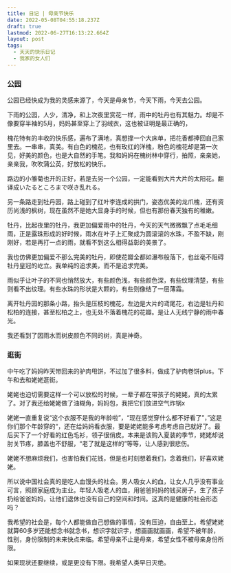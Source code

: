 ```yaml
---
title: 日记 | 母亲节快乐
date: 2022-05-08T04:55:18.237Z
draft: true
lastmod: 2022-06-27T16:13:22.664Z
layout: post
tags:
  - 天天的快乐日记
  - 我家的女人们
---
```

### 公园

公园已经快成为我的灵感来源了，今天是母亲节，今天下雨，今天去公园。

下雨的公园，人少，清净，和上次夜里赏花一样，雨中的牡丹也有其魅力。却是不像要穿半袖的5月，妈妈甚至穿上了羽绒衣，这也被证明是最正确的，

槐花特有的丰收的快乐感，遍布了满地，真想撑一个大床单，把花香都捧回自己家里去。一串串，真美。有白色的槐花，也有玫红的洋槐，粉色的槐花却是第一次见，好美的颜色，也是大自然的手笔。我和妈妈在槐树林中穿行，拍照，亲亲她，亲亲我，吹吹蒲公英，好放松的快乐。

路边的小雏菊也开的正好，若是去另一个公园，一定能看到大片大片的太阳花。翻译成いたるところまで咲き乱れる。

另一条路走到牡丹园，路上碰到了红叶李连成的拱门，姿态优美的龙爪槐，还有资历尚浅的枫树，现在虽然不是她大显身手的时候，但也有那份春天独有的稚嫩。

牡丹，比起夜里的牡丹，我更加偏爱雨中的牡丹，今天的天气微微飘了点毛毛细雨，正是露珠形成的好时候，雨水在叶子上汇聚成为圆滚滚的水珠，不盈不缺，刚刚好，若是再打一点的雨，就看不到这么相得益彰的美景了。

我也仿佛更加偏爱不那么完美的牡丹，即使花瓣全都如瀑布般落下，也丝毫不阻碍牡丹皇冠的屹立。我单纯的追求美，而不是追求完美。

雨似乎让叶子的不同也悄然放大，有些颜色浅，有些颜色深，有些纹理清楚，有些则看不出纹理。有些水珠的形状是大颗的，有些则像结了一层薄霜。

离开牡丹园的那条小路，抬头是压枝的槐花，左边是大片的鸢尾花，右边是牡丹和松柏的连接，甚至松柏之上，也无处不落着槐花的花瓣。是让人无线宁静的雨中春光。

我还看到了因雨水而树皮颜色不同的树，真是神奇。

### 逛街

中午吃了妈妈昨天带回来的驴肉甩饼，不过加了很多料，做成了驴肉卷饼plus。下午和去和姥姥逛街。

姥姥也迫切需要这样一个可以放松的时候，一辈子都在带孩子的姥姥，真的太累了。对了我还给姥姥做了油糊角，妈妈包，我把它们放进空气炸锅x

姥姥一直重复说“这个衣服不是我的年龄啦”，“现在感觉穿什么都不好看了”，”这是你们那个年龄穿的“，还在给妈妈看衣服，要是姥姥能多考虑考虑自己就好了。最后买下了一个好看的红色毛衫，领子很俏皮。本来是该购入夏装的季节，姥姥却说肘关节疼，膝盖也不舒服，“老了就是这样的”等等，让人感到很悲伤。

姥姥不想麻烦我们，也害怕我们花钱，但是也时刻想着我们，念着我们，好喜欢姥姥。

所以说中国社会真的是吃人血馒头的社会。男人吸女人的血，让女人几乎没有事业可言，照顾家庭成为主业。年轻人吸老人的血，用爸爸妈妈的钱买房子，生了孩子扔给爸爸妈妈，让他们退休也没有自己的空间和时间。这真的是健康的社会形态吗？

我希望的社会是，每个人都能做自己想做的事情，没有压迫，自由至上。希望姥姥就算60多岁还能想念书就念书，想识字就识字，想画画就画画，希望不被年龄，性别，身份限制的未来快点来临。希望母亲不止是母亲，希望女性不被母亲身份所限。

如果现状还要继续，或是更没有下限。我希望人类早日灭绝。
